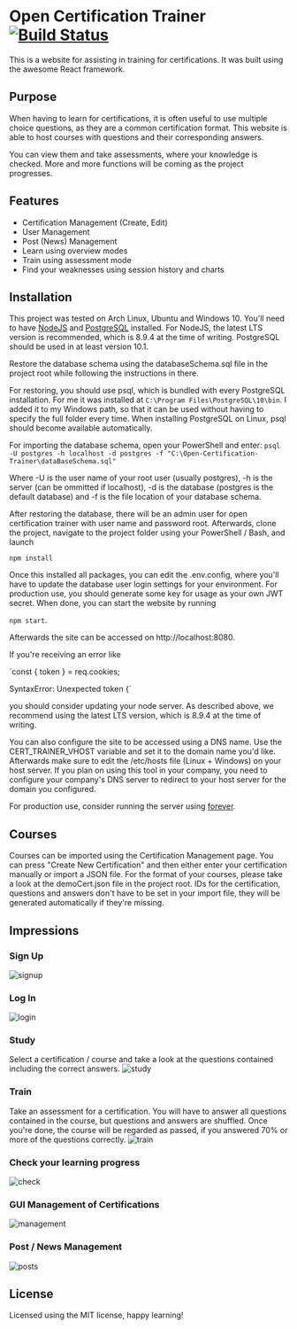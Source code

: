 # Open Certification Trainer [![Build Status](https://travis-ci.org/DigitalFlow/Open-Certification-Trainer.svg?branch=master)](https://travis-ci.org/DigitalFlow/Open-Certification-Trainer)
This is a website for assisting in training for certifications.
It was built using the awesome React framework.

## Purpose
When having to learn for certifications, it is often useful to use multiple choice questions, as they are a common certification format.
This website is able to host courses with questions and their corresponding answers.

You can view them and take assessments, where your knowledge is checked.
More and more functions will be coming as the project progresses.

## Features
- Certification Management (Create, Edit)
- User Management
- Post (News) Management
- Learn using overview modes
- Train using assessment mode
- Find your weaknesses using session history and charts

## Installation
This project was tested on Arch Linux, Ubuntu and Windows 10.
You'll need to have [NodeJS](https://nodejs.org/en/) and [PostgreSQL](https://www.postgresql.org/) installed. For NodeJS, the latest LTS version is recommended, which is 8.9.4 at the time of writing. PostgreSQL should be used in at least version 10.1.

Restore the database schema using the databaseSchema.sql file in the project root while following the instructions in there.

For restoring, you should use psql, which is bundled with every PostgreSQL installation.
For me it was installed at `C:\Program Files\PostgreSQL\10\bin`. I added it to my Windows path, so that it can be used without having to specify the full folder every time. When installing PostgreSQL on Linux, psql should become available automatically.

For importing the database schema, open your PowerShell and enter:
`psql -U postgres -h localhost -d postgres -f "C:\Open-Certification-Trainer\dataBaseSchema.sql"`

Where -U is the user name of your root user (usually postgres), -h is the server (can be ommitted if localhost), -d is the database (postgres is the default database) and -f is the file location of your database schema.

After restoring the database, there will be an admin user for open certification trainer with user name and password root.
Afterwards, clone the project, navigate to the project folder using your PowerShell / Bash, and launch

`npm install`

Once this installed all packages, you can edit the .env.config, where you'll have to update the database user login settings for your environment. For production use, you should generate some key for usage as your own JWT secret.
When done, you can start the website by running

`npm start`.

Afterwards the site can be accessed on http://localhost:8080. 

If you're receiving an error like 

`const { token } = req.cookies;

SyntaxError: Unexpected token {`

you should consider updating your node server. As described above, we recommend using the latest LTS version, which is 8.9.4 at the time of writing.

You can also configure the site to be accessed using a DNS name.
Use the CERT_TRAINER_VHOST variable and set it to the domain name you'd like.
Afterwards make sure to edit the /etc/hosts file (Linux + Windows) on your host server.
If you plan on using this tool in your company, you need to configure your company's DNS server to redirect to your host server for the domain you configured.

For production use, consider running the server using [forever](https://github.com/foreverjs/forever).

## Courses
Courses can be imported using the Certification Management page.
You can press "Create New Certification" and then either enter your certification manually or import a JSON file.
For the format of your courses, please take a look at the demoCert.json file in the project root.
IDs for the certification, questions and answers don't have to be set in your import file, they will be generated automatically if they're missing.

## Impressions
### Sign Up
![signup](https://user-images.githubusercontent.com/4287938/34416337-487fabb4-ebf3-11e7-8e28-dfa8ed40b05c.gif)

### Log In
![login](https://user-images.githubusercontent.com/4287938/34416333-482f4016-ebf3-11e7-8079-4220be37c31d.gif)

### Study
Select a certification / course and take a look at the questions contained including the correct answers.
![study](https://user-images.githubusercontent.com/4287938/34416338-4899c27e-ebf3-11e7-9fc7-672fe357ac2e.gif)

### Train
Take an assessment for a certification. You will have to answer all questions contained in the course, but questions and answers are shuffled. Once you're done, the course will be regarded as passed, if you answered 70% or more of the questions correctly.
![train](https://user-images.githubusercontent.com/4287938/34416339-48b35efa-ebf3-11e7-8988-43d3074c45c9.gif)

### Check your learning progress
![check](https://user-images.githubusercontent.com/4287938/34416332-48137fa2-ebf3-11e7-8650-13ee45e2c416.gif)

### GUI Management of Certifications
![management](https://user-images.githubusercontent.com/4287938/34416334-484b4c70-ebf3-11e7-8152-c3119cfaf359.gif)

### Post / News Management
![posts](https://user-images.githubusercontent.com/4287938/34416335-48645b20-ebf3-11e7-9b6e-d98a6eb882cf.gif)

## License
Licensed using the MIT license, happy learning!
